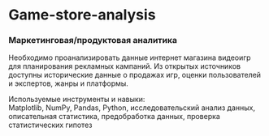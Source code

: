 # Game-store-analysis
### Маркетинговая/продуктовая аналитика
Необходимо проанализировать данные интернет магазина видеоигр для планирования рекламных кампаний. Из открытых источников доступны исторические данные о продажах игр, оценки пользователей и экспертов, жанры и платформы.  

  

Используемые инструменты и навыки:  
Matplotlib, NumPy, Pandas, Python, исследовательский анализ данных,   
описательная статистика, предобработка данных, проверка статистических гипотез
